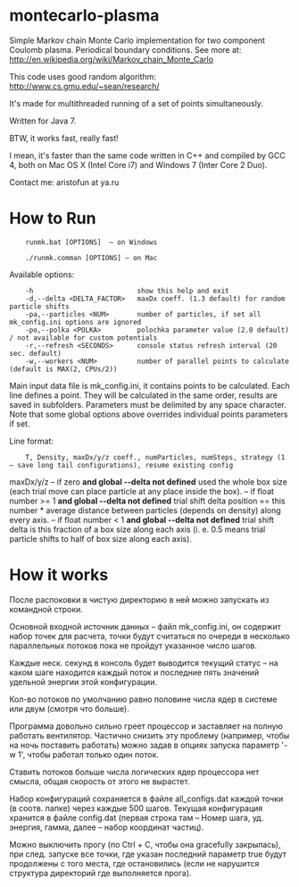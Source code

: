 montecarlo-plasma
=================

Simple Markov chain Monte Carlo implementation for two component Coulomb plasma.
Periodical boundary conditions.
See more at: http://en.wikipedia.org/wiki/Markov_chain_Monte_Carlo

This code uses good random algorithm: http://www.cs.gmu.edu/~sean/research/

It's made for multithreaded running of a set of points simultaneously.

Written for Java 7.

BTW, it works fast, really fast!

I mean, it's faster than the same code written in C++ and compiled by GCC 4, both on Mac OS X (Intel Core i7) and Windows 7 (Inter Core 2 Duo).

Contact me: aristofun at ya.ru


How to Run
===

		runmk.bat [OPTIONS]  – on Windows

		./runmk.comman [OPTIONS] – on Mac

Available options:

		-h							show this help and exit
 		-d,--delta <DELTA_FACTOR>	maxDx coeff. (1.3 default) for random particle shifts
 		-pa,--particles <NUM>		number of particles, if set all mk_config.ini options are ignored
		-po,--polka <POLKA>			polochka parameter value (2.0 default) / not available for custom potentials
		-r,--refresh <SECONDS>		console status refresh interval (20 sec. default)
		-w,--workers <NUM>			number of parallel points to calculate (default is MAX(2, CPUs/2))

Main input data file is mk_config.ini, it contains points to be calculated. Each line defines a point. They will be calculated in the same order, results are saved in subfolders.
Parameters must be delimited by any space character. Note that some global options above overrides individual points parameters if set.

Line format:

		T, Density, maxDx/y/z coeff., numParticles, numSteps, strategy (1 – save long tail configurations), resume existing config
		
maxDx/y/z 
	– if zero __and global --delta not defined__ used the whole box size (each trial move can place particle at any place inside the box).
	– if float number >= 1  __and global --delta not defined__ trial shift delta position == this number * average distance between particles (depends on density) along every axis.
	– if float number < 1 __and global --delta not defined__ trial shift delta is this fraction of a box size along each axis (i. e. 0.5 means trial particle shifts to half of box size along each axis). 
	
	
How it works
==

После распоковки в чистую директорию в ней можно запускать из командной строки.

Основной входной источник данных – файл mk_config.ini, он содержит набор точек для расчета, точки будут считаться по очереди в несколько параллельных потоков пока не пройдут указанное число шагов.

Каждые неск. секунд в консоль будет выводится текущий статус – на каком шаге находится каждый поток и последние пять значений удельной энергии этой конфигурации.

Кол-во потоков по умолчанию равно половине числа ядер в системе или двум (смотря что больше).

Программа довольно сильно греет процессор и заставляет на полную работать вентилятор.
Частично снизить эту проблему (например, чтобы на ночь поставить работать) можно задав в опциях запуска
параметр '-w 1', чтобы работал только один поток.

Ставить потоков больше числа логических ядер процессора нет смысла, общая скорость от этого не вырастет.

Набор конфигураций сохраняется в файле all_configs.dat каждой точки (в соотв. папке) через каждые 500 шагов.
Текущая конфигурация хранится в файле config.dat (первая строка там – Номер шага, уд. энергия, гамма,
далее – набор координат частиц).

Можно выключить прогу (по Ctrl + C, чтобы она gracefully закрылась), при след. запуске все точки, где указан последний параметр true будут продолжены с того места, где остановились (если не нарушится структура директорий где выполняется прога).
